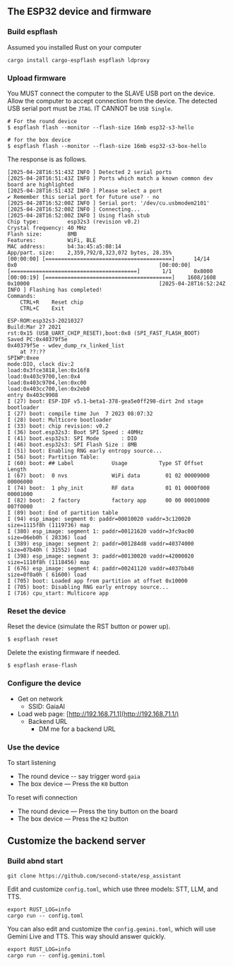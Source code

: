 ## The ESP32 device and firmware

### Build espflash

Assumed you installed Rust on your computer

```
cargo install cargo-espflash espflash ldproxy
```

### Upload firmware

You MUST connect the computer to the SLAVE USB port on the device. Allow the computer to accept connection from the device. The detected USB serial port must be `JTAG`. IT CANNOT be `USB Single`.


```
# For the round device
$ espflash flash --monitor --flash-size 16mb esp32-s3-hello

# for the box device
$ espflash flash --monitor --flash-size 16mb esp32-s3-box-hello
```


The response is as follows.


```
[2025-04-28T16:51:43Z INFO ] Detected 2 serial ports
[2025-04-28T16:51:43Z INFO ] Ports which match a known common dev board are highlighted
[2025-04-28T16:51:43Z INFO ] Please select a port
✔ Remember this serial port for future use? · no
[2025-04-28T16:52:00Z INFO ] Serial port: '/dev/cu.usbmodem2101'
[2025-04-28T16:52:00Z INFO ] Connecting...
[2025-04-28T16:52:00Z INFO ] Using flash stub
Chip type:         esp32s3 (revision v0.2)
Crystal frequency: 40 MHz
Flash size:        8MB
Features:          WiFi, BLE
MAC address:       b4:3a:45:a5:08:14
App/part. size:    2,359,792/8,323,072 bytes, 28.35%
[00:00:00] [========================================]      14/14      0x0                                             [00:00:00] [========================================]       1/1       0x8000                                          [00:00:19] [========================================]    1608/1608    0x10000                                         [2025-04-28T16:52:24Z INFO ] Flashing has completed!
Commands:
    CTRL+R    Reset chip
    CTRL+C    Exit

ESP-ROM:esp32s3-20210327
Build:Mar 27 2021
rst:0x15 (USB_UART_CHIP_RESET),boot:0x8 (SPI_FAST_FLASH_BOOT)
Saved PC:0x40379f5e
0x40379f5e - wdev_dump_rx_linked_list
    at ??:??
SPIWP:0xee
mode:DIO, clock div:2
load:0x3fce3818,len:0x16f8
load:0x403c9700,len:0x4
load:0x403c9704,len:0xc00
load:0x403cc700,len:0x2eb0
entry 0x403c9908
I (27) boot: ESP-IDF v5.1-beta1-378-gea5e0ff298-dirt 2nd stage bootloader
I (27) boot: compile time Jun  7 2023 08:07:32
I (28) boot: Multicore bootloader
I (33) boot: chip revision: v0.2
I (36) boot.esp32s3: Boot SPI Speed : 40MHz
I (41) boot.esp32s3: SPI Mode       : DIO
I (46) boot.esp32s3: SPI Flash Size : 8MB
I (51) boot: Enabling RNG early entropy source...
I (56) boot: Partition Table:
I (60) boot: ## Label            Usage          Type ST Offset   Length
I (67) boot:  0 nvs              WiFi data        01 02 00009000 00006000
I (74) boot:  1 phy_init         RF data          01 01 0000f000 00001000
I (82) boot:  2 factory          factory app      00 00 00010000 007f0000
I (89) boot: End of partition table
I (94) esp_image: segment 0: paddr=00010020 vaddr=3c120020 size=1115f8h (1119736) map
I (380) esp_image: segment 1: paddr=00121620 vaddr=3fc9ac00 size=06eb0h ( 28336) load
I (389) esp_image: segment 2: paddr=001284d8 vaddr=40374000 size=07b40h ( 31552) load
I (398) esp_image: segment 3: paddr=00130020 vaddr=42000020 size=1110f8h (1118456) map
I (676) esp_image: segment 4: paddr=00241120 vaddr=4037bb40 size=0f0a0h ( 61600) load
I (705) boot: Loaded app from partition at offset 0x10000
I (705) boot: Disabling RNG early entropy source...
I (716) cpu_start: Multicore app
```



### Reset the device


Reset the device (simulate the RST button or power up).


```
$ espflash reset
```


Delete the existing firmware if needed.


```
$ espflash erase-flash
```



### Configure the device

* Get on network
    * SSID: GaiaAI
* Load web page: [http://192.168.71.1](http://192.168.71.1/)
    * Backend URL
        * DM me for a backend URL


### Use the device

To start listening


* The round device -- say trigger word `gaia`
* The box device — Press the `K0` button


To reset wifi connection


* The round device — Press the tiny button on the board
* The box device — Press the `K2` button



## Customize the backend server

### Build abnd start

```
git clone https://github.com/second-state/esp_assistant
```


Edit and customize `config.toml`, which use three models: STT, LLM, and TTS.


```
export RUST_LOG=info
cargo run -- config.toml
```

You can also edit and customize the `config.gemini.toml`, which will use Gemini Live and TTS. This way should answer quickly.

```
export RUST_LOG=info
cargo run -- config.gemini.toml
```




